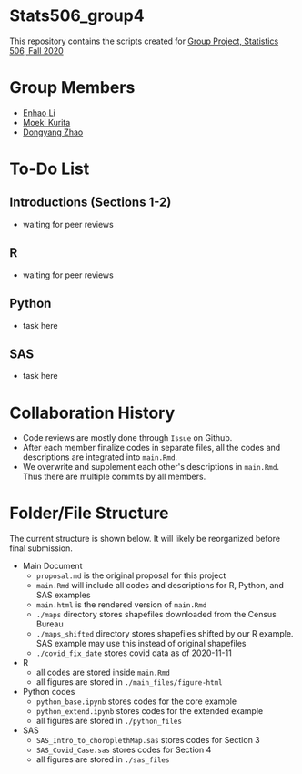 # Stats506_group4

This repository contains the scripts created for [Group Project, Statistics 506, Fall 2020](https://jbhender.github.io/Stats506/F20/GroupProject.html)

# Group Members
 - [Enhao Li](https://github.com/Lehao25/Stats506_public)
 - [Moeki Kurita](https://github.com/mk-repos/Stats506_public)
 - [Dongyang Zhao](https://github.com/zhaodyleo/STATS506_F20)

# To-Do List

## Introductions (Sections 1-2)

 - waiting for peer reviews

## R

 - waiting for peer reviews

## Python

 - task here 

## SAS

 - task here

# Collaboration History
 - Code reviews are mostly done through `Issue` on Github.
 - After each member finalize codes in separate files, all the codes and descriptions are integrated into `main.Rmd`.
 - We overwrite and supplement each other's descriptions in `main.Rmd`. Thus there are multiple commits by all members.

# Folder/File Structure

The current structure is shown below. It will likely be reorganized before final submission.

 - Main Document
	 - `proposal.md` is the original proposal for this project
	 - `main.Rmd` will include all codes and descriptions for R, Python, and SAS examples
	 - `main.html` is the rendered version of `main.Rmd`
	 - `./maps` directory stores shapefiles downloaded from the Census Bureau
	 - `./maps_shifted` directory stores shapefiles shifted by our R example. SAS example may use this instead of original shapefiles
	 - `./covid_fix_date` stores covid data as of 2020-11-11
 - R
	 - all codes are stored inside `main.Rmd`
	 - all figures are stored in `./main_files/figure-html`
 - Python codes
	 - `python_base.ipynb` stores codes for the core example
	 - `python_extend.ipynb` stores codes for the extended example
	 - all figures are stored in `./python_files`
 - SAS
	 - `SAS_Intro_to_choroplethMap.sas` stores codes for Section 3
	 - `SAS_Covid_Case.sas` stores codes for Section 4
	 - all figures are stored in `./sas_files`